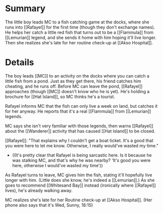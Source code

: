 # Summary

The little boy leads MC to a fish catching game at the docks, where she runs into [[Rafayel]] for the first time (though they don't exchange names). He helps her catch a little red fish that turns out to be a [[Flammula]] from [[Lemurian]] legend, and she sends it home with him hoping it'll live longer. Then she realizes she's late for her routine check-up at [[Akso Hospital]].

# Details
The boy leads [[MC]] to an activity on the docks where you can catch a little fish from a pond. Just as they get there, his friend catches him cheating, and he runs off. Before MC can leave the pond, [[Rafayel]] approaches (though [[MC]] doesn't know who he is yet). He's holding a brochure for [[Hat Island]], so MC thinks he's a tourist.

Rafayel informs MC that the fish can only live a week on land, but catches it for her anyway. He reports that it's a real [[Flammula]] from [[Lemurian]] legends.

MC says she isn't very familiar with those legends, then warns [[Rafayel]] about the [[Wanderer]] activity that has caused [[Hat Island]] to be closed.

[[Rafayel]]: "That explains why I couldn't get a boat ticket. It's a good that you were here to let me know. Otherwise, I really would've wasted my time."
* ((It's pretty clear that Rafayel is being sarcastic here. Is it because he was stalking MC, and that's why he was nearby? 'It's good you were here, otherwise I would've wasted my time'))

As Rafayel turns to leave, MC gives him the fish, stating it'll hopefully live longer with him. (Little does she know, he's indeed a [[Lemurian]].) As she goes to recommend [[Whitesand Bay]] instead (ironically where [[Rafayel]] lives), he's already walking away.

MC realizes she's late for her Routine check-up at [[Akso Hospital]]. (Her phone also says that it's Wed, Sunny, 18:15)